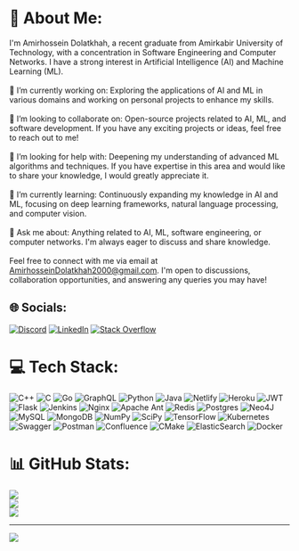 # 💫 About Me:
I'm Amirhossein Dolatkhah, a recent graduate from Amirkabir University of Technology, with a concentration in Software Engineering and Computer Networks. I have a strong interest in Artificial Intelligence (AI) and Machine Learning (ML).<br><br>🔭 I’m currently working on: Exploring the applications of AI and ML in various domains and working on personal projects to enhance my skills.<br><br>👯 I’m looking to collaborate on: Open-source projects related to AI, ML, and software development. If you have any exciting projects or ideas, feel free to reach out to me!<br><br>🤝 I’m looking for help with: Deepening my understanding of advanced ML algorithms and techniques. If you have expertise in this area and would like to share your knowledge, I would greatly appreciate it.<br><br>🌱 I’m currently learning: Continuously expanding my knowledge in AI and ML, focusing on deep learning frameworks, natural language processing, and computer vision.<br><br>💬 Ask me about: Anything related to AI, ML, software engineering, or computer networks. I'm always eager to discuss and share knowledge.<br><br>Feel free to connect with me via email at AmirhosseinDolatkhah2000@gmail.com. I'm open to discussions, collaboration opportunities, and answering any queries you may have!<br>


## 🌐 Socials:
[![Discord](https://img.shields.io/badge/Discord-%237289DA.svg?logo=discord&logoColor=white)](https://discord.gg/AmirDLT#3771) [![LinkedIn](https://img.shields.io/badge/LinkedIn-%230077B5.svg?logo=linkedin&logoColor=white)](https://linkedin.com/in/amirdlt) [![Stack Overflow](https://img.shields.io/badge/-Stackoverflow-FE7A16?logo=stack-overflow&logoColor=white)](https://stackoverflow.com/users/12280876)

# 💻 Tech Stack:
![C++](https://img.shields.io/badge/c++-%2300599C.svg?style=for-the-badge&logo=c%2B%2B&logoColor=white) ![C](https://img.shields.io/badge/c-%2300599C.svg?style=for-the-badge&logo=c&logoColor=white) ![Go](https://img.shields.io/badge/go-%2300ADD8.svg?style=for-the-badge&logo=go&logoColor=white) ![GraphQL](https://img.shields.io/badge/-GraphQL-E10098?style=for-the-badge&logo=graphql&logoColor=white) ![Python](https://img.shields.io/badge/python-3670A0?style=for-the-badge&logo=python&logoColor=ffdd54) ![Java](https://img.shields.io/badge/java-%23ED8B00.svg?style=for-the-badge&logo=java&logoColor=white) ![Netlify](https://img.shields.io/badge/netlify-%23000000.svg?style=for-the-badge&logo=netlify&logoColor=#00C7B7) ![Heroku](https://img.shields.io/badge/heroku-%23430098.svg?style=for-the-badge&logo=heroku&logoColor=white) ![JWT](https://img.shields.io/badge/JWT-black?style=for-the-badge&logo=JSON%20web%20tokens) ![Flask](https://img.shields.io/badge/flask-%23000.svg?style=for-the-badge&logo=flask&logoColor=white) ![Jenkins](https://img.shields.io/badge/jenkins-%232C5263.svg?style=for-the-badge&logo=jenkins&logoColor=white) ![Nginx](https://img.shields.io/badge/nginx-%23009639.svg?style=for-the-badge&logo=nginx&logoColor=white) ![Apache Ant](https://img.shields.io/badge/Apache%20Ant-A81C7D?style=for-the-badge&logo=Apache%20Ant&logoColor=white) ![Redis](https://img.shields.io/badge/redis-%23DD0031.svg?style=for-the-badge&logo=redis&logoColor=white) ![Postgres](https://img.shields.io/badge/postgres-%23316192.svg?style=for-the-badge&logo=postgresql&logoColor=white) 	![Neo4J](https://img.shields.io/badge/Neo4j-008CC1?style=for-the-badge&logo=neo4j&logoColor=white) ![MySQL](https://img.shields.io/badge/mysql-%2300f.svg?style=for-the-badge&logo=mysql&logoColor=white) ![MongoDB](https://img.shields.io/badge/MongoDB-%234ea94b.svg?style=for-the-badge&logo=mongodb&logoColor=white) ![NumPy](https://img.shields.io/badge/numpy-%23013243.svg?style=for-the-badge&logo=numpy&logoColor=white) ![SciPy](https://img.shields.io/badge/SciPy-%230C55A5.svg?style=for-the-badge&logo=scipy&logoColor=%white) ![TensorFlow](https://img.shields.io/badge/TensorFlow-%23FF6F00.svg?style=for-the-badge&logo=TensorFlow&logoColor=white) ![Kubernetes](https://img.shields.io/badge/kubernetes-%23326ce5.svg?style=for-the-badge&logo=kubernetes&logoColor=white) ![Swagger](https://img.shields.io/badge/-Swagger-%23Clojure?style=for-the-badge&logo=swagger&logoColor=white) ![Postman](https://img.shields.io/badge/Postman-FF6C37?style=for-the-badge&logo=postman&logoColor=white) ![Confluence](https://img.shields.io/badge/confluence-%23172BF4.svg?style=for-the-badge&logo=confluence&logoColor=white) ![CMake](https://img.shields.io/badge/CMake-%23008FBA.svg?style=for-the-badge&logo=cmake&logoColor=white) ![ElasticSearch](https://img.shields.io/badge/-ElasticSearch-005571?style=for-the-badge&logo=elasticsearch) ![Docker](https://img.shields.io/badge/docker-%230db7ed.svg?style=for-the-badge&logo=docker&logoColor=white)
# 📊 GitHub Stats:
![](https://github-readme-stats.vercel.app/api?username=amirdlt&theme=dark&hide_border=false&include_all_commits=true&count_private=true)<br/>
![](https://github-readme-streak-stats.herokuapp.com/?user=amirdlt&theme=dark&hide_border=false)<br/>
![](https://github-readme-stats.vercel.app/api/top-langs/?username=amirdlt&theme=dark&hide_border=false&include_all_commits=true&count_private=true&layout=compact)

---
![](https://visitcount.itsvg.in/api?id=amirdlt&icon=0&color=0)
